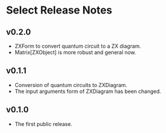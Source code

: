 # Select Release Notes

## v0.2.0

- ZXForm to convert quantum circuit to a ZX diagram.
- Matrix[ZXObject] is more robust and general now.

## v0.1.1

- Conversion of quantum circuits to ZXDiagram.
- The input arguments form of ZXDiagram has been changed.

## v0.1.0

- The first public release.
